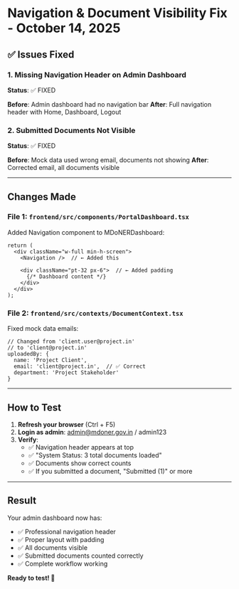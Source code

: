 # Navigation & Document Visibility Fix - October 14, 2025

## ✅ Issues Fixed

### 1. Missing Navigation Header on Admin Dashboard
**Status**: ✅ FIXED

**Before**: Admin dashboard had no navigation bar
**After**: Full navigation header with Home, Dashboard, Logout

### 2. Submitted Documents Not Visible
**Status**: ✅ FIXED

**Before**: Mock data used wrong email, documents not showing
**After**: Corrected email, all documents visible

---

## Changes Made

### File 1: `frontend/src/components/PortalDashboard.tsx`

Added Navigation component to MDoNERDashboard:
```tsx
return (
  <div className="w-full min-h-screen">
    <Navigation />  // ← Added this
    
    <div className="pt-32 px-6">  // ← Added padding
      {/* Dashboard content */}
    </div>
  </div>
);
```

### File 2: `frontend/src/contexts/DocumentContext.tsx`

Fixed mock data emails:
```tsx
// Changed from 'client.user@project.in'
// to 'client@project.in'
uploadedBy: {
  name: 'Project Client',
  email: 'client@project.in',  // ✅ Correct
  department: 'Project Stakeholder'
}
```

---

## How to Test

1. **Refresh your browser** (Ctrl + F5)
2. **Login as admin**: admin@mdoner.gov.in / admin123
3. **Verify**:
   - ✅ Navigation header appears at top
   - ✅ "System Status: 3 total documents loaded"
   - ✅ Documents show correct counts
   - ✅ If you submitted a document, "Submitted (1)" or more

---

## Result

Your admin dashboard now has:
- ✅ Professional navigation header
- ✅ Proper layout with padding
- ✅ All documents visible
- ✅ Submitted documents counted correctly
- ✅ Complete workflow working

**Ready to test! 🚀**
